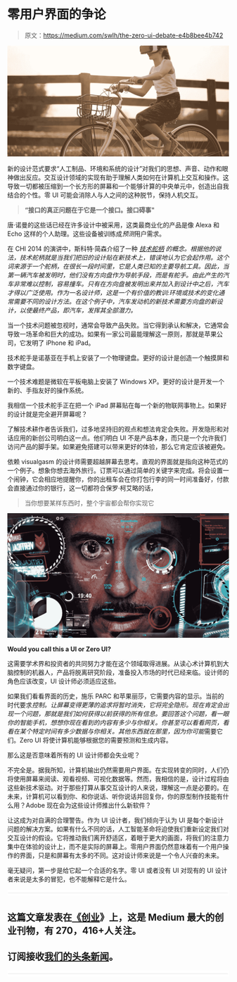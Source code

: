 # 零用户界面的争论

> 原文：<https://medium.com/swlh/the-zero-ui-debate-e4b8bee4b742>

![](img/769df7224e6e60b65b980e9d1911ab5d.png)

新的设计范式要求“人工制品、环境和系统的设计”对我们的思想、声音、动作和眼神做出反应。交互设计领域的实现有助于理解人类如何在计算机上交互和操作。这导致一切都被压缩到一个长方形的屏幕和一个能够计算的中央单元中，创造出自我结合的个性。零 UI 可能会消除人与人之间的这种脱节，保持人机交互。

> **“接口的真正问题在于它是一个接口。接口碍事"**

唐·诺曼的这些话已经在许多设计中被采用，这类最商业化的产品是像 Alexa 和 Echo 这样的个人助理。这些设备被训练成*预测*用户需求。

在 CHI 2014 的演讲中，斯科特·简森介绍了一种 [*技术舵柄*](https://www.youtube.com/watch?v=33EKDRA2GN8) *的概念。根据他的说法，技术舵柄就是当我们把旧的设计贴在新技术上，错误地认为它会起作用。这个词来源于一个舵柄，在很长一段时间里，它是人类已知的主要导航工具。因此，当第一辆汽车被发明时，他们没有方向盘作为导航手段，而是有舵手。由此产生的汽车非常难以控制，容易撞车。只有在方向盘被发明出来并加入到设计中之后，汽车才得以广泛使用。作为一名设计师，这是一个有价值的教训:环境或技术的变化通常需要不同的设计方法。在这个例子中，汽车发动机的新技术需要方向盘的新设计，以使最终产品，即汽车，发挥其全部潜力。*

当一个技术问题被忽视时，通常会导致产品失败。当它得到承认和解决，它通常会导致一场革命和巨大的成功。如果有一家公司最能理解这一原则，那就是苹果公司，它发明了 iPhone 和 iPad。

技术舵手是诺基亚在手机上安装了一个物理键盘。更好的设计是创造一个触摸屏和数字键盘。

一个技术难题是微软在平板电脑上安装了 Windows XP。更好的设计是开发一个新的、手指友好的操作系统。

我相信一个技术舵手正在把一个 iPad 屏幕贴在每一个新的物联网事物上。如果好的设计就是完全避开屏幕呢？

了解技术耕作者告诉我们，过多地坚持旧的观点和想法肯定会失败。开发隐形和对话应用的新创公司明白这一点。他们明白 UI 不是产品本身，而只是一个允许我们访问产品的脚手架。如果避免搭建可以带来更好的体验，那么它肯定应该被避免。

依赖 visualgasm 的设计师需要超越屏幕去思考。直观的界面就是指向这种范式的一个例子。想象你想去海外旅行。订票可以通过简单的关键字来完成。将会设置一个闹钟，它会相应地提醒你，你的出租车会在你打包行李的同一时间准备好，付款会直接通过你的银行，这一切都符合保罗·柯艾略的话，

> 当你想要某样东西时，整个宇宙都会帮你实现它

![](img/53f6e164e9058e5e1bc4c773ea9c8922.png)

**Would you call this a UI or Zero UI?**

这需要学术界和投资者的共同努力才能在这个领域取得进展。从读心术计算机到大脑控制的机器人，产品将脱离研究阶段，准备投入市场的时代已经来临。设计师的角色应该改变，UI 设计师必须适应这些。

如果我们看看界面的历史，施乐 PARC 和苹果丽莎，它需要内容的显示。当前的时代要求*控制。*让屏幕变得更薄的追求将暂时消失，它将完全隐形。现在肯定会出现一个问题，那就是我们如何获得以前获得的所有信息。要回答这个问题，看一眼你的智能手机，想想你现在看到的内容有多少与你相关。你甚至可以看看网页，看看在某个特定时间有多少数据与你相关。其他东西就在那里，因为你*可能*需要它们。Zero UI 将使计算机能够根据您的需要预测和生成内容。

那么这是否意味着所有的 UI 设计师都会失业呢？

不完全是。据我所知，计算机输出仍然需要用户界面。在实现转变的同时，人们仍将使用屏幕来阅读、观看视频、可视化数据等。然而，我相信的是，设计过程将由这些新技术驱动。对于那些打算从事交互设计的人来说，理解这一点是必要的。在未来，计算机可以看到你、和你说话、听你说话并回复你，你的原型制作技能有什么用？Adobe 现在会为这些设计师推出什么新软件？

让这成为对自满的合理警告。作为 UI 设计者，我们倾向于认为 UI 是每个新设计问题的解决方案。如果有什么不同的话，人工智能革命将迫使我们重新设定我们对交互设计的假设。它将推动我们离开舒适区，着眼于更大的画面，将我们的注意力集中在体验的设计上，而不是实际的屏幕上。零用户界面仍然意味着有一个用户操作的界面，只是和屏幕有太多的不同。这对设计师来说是一个令人兴奋的未来。

毫无疑问，第一步是给它起一个合适的名字。零 UI 或者没有 UI 对现有的 UI 设计者来说是太多的冒犯，也不能解释它是什么。

![](img/731acf26f5d44fdc58d99a6388fe935d.png)

## 这篇文章发表在[《创业](https://medium.com/swlh)》上，这是 Medium 最大的创业刊物，有 270，416+人关注。

## 订阅接收[我们的头条新闻](http://growthsupply.com/the-startup-newsletter/)。

![](img/731acf26f5d44fdc58d99a6388fe935d.png)